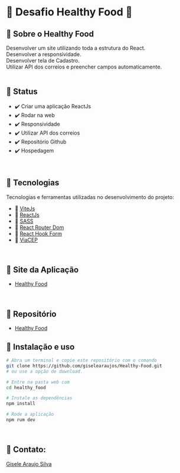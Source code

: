 # 🚀  Desafio Healthy Food 🚀 
## 🎯 Sobre o Healthy Food

Desenvolver um site  utilizando toda a estrutura do React.<br/>
Desenvolver a responsividade.<br/>
Desenvolver tela de Cadastro.<br/>
Utilizar API dos correios e preencher campos automaticamente.<br/>
<br>

<h2>🎯 Status</h2>

<ul>
  <li>✔️ Criar uma aplicação ReactJs</li>
  <li>✔️ Rodar na web</li>
  <li>✔️ Responsividade</li>
  <li>✔️ Utilizar API dos correios</li>
  <li>✔️ Repositório Github</li>
  <li>✔️ Hospedagem</li>
</ul>
<br>

## 🎯 Tecnologias

Tecnologias e ferramentas utilizadas no desenvolvimento do projeto:

- 🔨 [ViteJs](https://vitejs.dev/)
- 🔨 [ReactJs](https://pt-br.reactjs.org/)
- 🔨 [SASS](https://sass-lang.com/)
- 🔨 [React Router Dom](https://reactrouter.com/)
- 🔨 [React Hook Form](https://www.react-hook-form.com)
- 🔨 [ViaCEP](https://viacep.com.br/)
<br>

## 🎯 Site da Aplicação

- [Healthy Food](https://healthy-food-five.vercel.app/register)
<br />

## 🎯 Repositório

- [Healthy Food](https://github.com/giselearaujos/Healthy-Food)

## 🎯 Instalação e uso

```bash
# Abra um terminal e copie este repositório com o comando
git clone https://github.com/giselearaujos/Healthy-Food.git
# ou use a opção de download.

# Entre na pasta web com
cd healthy_food

# Instale as dependências
npm install

# Rode a aplicação
npm rum dev
```
<br>

<h2>🎯 Contato:</h2>

<a href="https://www.linkedin.com/in/gisele-araujo-silva/">Gisele Araujo Silva</a>
